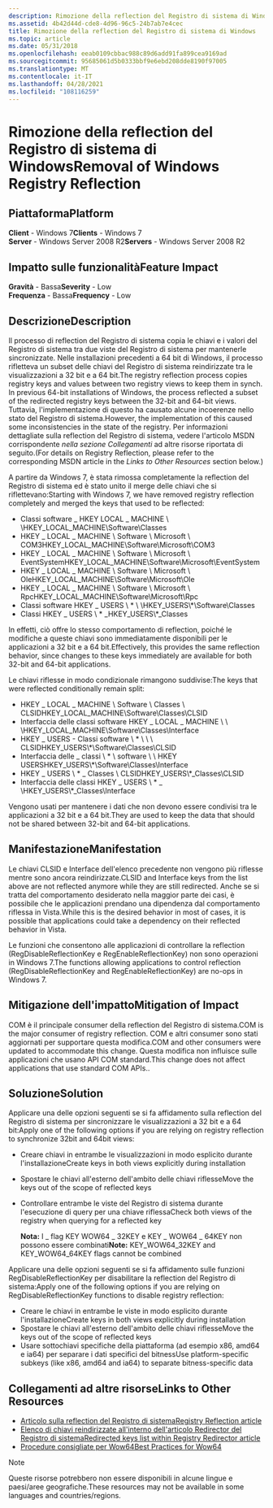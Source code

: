 ```yaml
---
description: Rimozione della reflection del Registro di sistema di Windows
ms.assetid: 4b42d44d-cde8-4d96-96c5-24b7ab7e4cec
title: Rimozione della reflection del Registro di sistema di Windows
ms.topic: article
ms.date: 05/31/2018
ms.openlocfilehash: eeab0109cbbac988c89d6add91fa899cea9169ad
ms.sourcegitcommit: 95685061d5b0333bbf9e6ebd208dde8190f97005
ms.translationtype: MT
ms.contentlocale: it-IT
ms.lasthandoff: 04/28/2021
ms.locfileid: "108116259"
---
```

# <a name="removal-of-windows-registry-reflection"></a><span data-ttu-id="48c25-103">Rimozione della reflection del Registro di sistema di Windows</span><span class="sxs-lookup"><span data-stu-id="48c25-103">Removal of Windows Registry Reflection</span></span>

## <a name="platform"></a><span data-ttu-id="48c25-104">Piattaforma</span><span class="sxs-lookup"><span data-stu-id="48c25-104">Platform</span></span>

<span data-ttu-id="48c25-105">**Client** - Windows 7</span><span class="sxs-lookup"><span data-stu-id="48c25-105">**Clients** - Windows 7</span></span>  
<span data-ttu-id="48c25-106">**Server** - Windows Server 2008 R2</span><span class="sxs-lookup"><span data-stu-id="48c25-106">**Servers** - Windows Server 2008 R2</span></span>  









## <a name="feature-impact"></a><span data-ttu-id="48c25-107">Impatto sulle funzionalità</span><span class="sxs-lookup"><span data-stu-id="48c25-107">Feature Impact</span></span>

 <span data-ttu-id="48c25-108">**Gravità** - Bassa</span><span class="sxs-lookup"><span data-stu-id="48c25-108">**Severity** - Low</span></span>  
<span data-ttu-id="48c25-109">**Frequenza** - Bassa</span><span class="sxs-lookup"><span data-stu-id="48c25-109">**Frequency** - Low</span></span>  





## <a name="description"></a><span data-ttu-id="48c25-110">Descrizione</span><span class="sxs-lookup"><span data-stu-id="48c25-110">Description</span></span>

<span data-ttu-id="48c25-111">Il processo di reflection del Registro di sistema copia le chiavi e i valori del Registro di sistema tra due viste del Registro di sistema per mantenerle sincronizzate. Nelle installazioni precedenti a 64 bit di Windows, il processo rifletteva un subset delle chiavi del Registro di sistema reindirizzate tra le visualizzazioni a 32 bit e a 64 bit.</span><span class="sxs-lookup"><span data-stu-id="48c25-111">The registry reflection process copies registry keys and values between two registry views to keep them in synch. In previous 64-bit installations of Windows, the process reflected a subset of the redirected registry keys between the 32-bit and 64-bit views.</span></span> <span data-ttu-id="48c25-112">Tuttavia, l'implementazione di questo ha causato alcune incoerenze nello stato del Registro di sistema.</span><span class="sxs-lookup"><span data-stu-id="48c25-112">However, the implementation of this caused some inconsistencies in the state of the registry.</span></span> <span data-ttu-id="48c25-113">Per informazioni dettagliate sulla reflection del Registro di sistema, vedere l'articolo MSDN corrispondente *nella sezione Collegamenti* ad altre risorse riportata di seguito.</span><span class="sxs-lookup"><span data-stu-id="48c25-113">(For details on Registry Reflection, please refer to the corresponding MSDN article in the *Links to Other Resources* section below.)</span></span>

<span data-ttu-id="48c25-114">A partire da Windows 7, è stata rimossa completamente la reflection del Registro di sistema ed è stato unito il merge delle chiavi che si riflettevano:</span><span class="sxs-lookup"><span data-stu-id="48c25-114">Starting with Windows 7, we have removed registry reflection completely and merged the keys that used to be reflected:</span></span>

-   <span data-ttu-id="48c25-115">Classi software \_ HKEY LOCAL \_ MACHINE \\ \\</span><span class="sxs-lookup"><span data-stu-id="48c25-115">HKEY\_LOCAL\_MACHINE\\Software\\Classes</span></span>
-   <span data-ttu-id="48c25-116">HKEY \_ LOCAL \_ MACHINE \\ Software \\ Microsoft \\ COM3</span><span class="sxs-lookup"><span data-stu-id="48c25-116">HKEY\_LOCAL\_MACHINE\\Software\\Microsoft\\COM3</span></span>
-   <span data-ttu-id="48c25-117">HKEY \_ LOCAL \_ MACHINE \\ Software \\ Microsoft \\ EventSystem</span><span class="sxs-lookup"><span data-stu-id="48c25-117">HKEY\_LOCAL\_MACHINE\\Software\\Microsoft\\EventSystem</span></span>
-   <span data-ttu-id="48c25-118">HKEY \_ LOCAL \_ MACHINE \\ Software \\ Microsoft \\ Ole</span><span class="sxs-lookup"><span data-stu-id="48c25-118">HKEY\_LOCAL\_MACHINE\\Software\\Microsoft\\Ole</span></span>
-   <span data-ttu-id="48c25-119">HKEY \_ LOCAL \_ MACHINE \\ Software \\ Microsoft \\ Rpc</span><span class="sxs-lookup"><span data-stu-id="48c25-119">HKEY\_LOCAL\_MACHINE\\Software\\Microsoft\\Rpc</span></span>
-   <span data-ttu-id="48c25-120">Classi software HKEY \_ USERS \\ \* \\ \\</span><span class="sxs-lookup"><span data-stu-id="48c25-120">HKEY\_USERS\\\*\\Software\\Classes</span></span>
-   <span data-ttu-id="48c25-121">Classi HKEY \_ USERS \\ \* \_</span><span class="sxs-lookup"><span data-stu-id="48c25-121">HKEY\_USERS\\\*\_Classes</span></span>

<span data-ttu-id="48c25-122">In effetti, ciò offre lo stesso comportamento di reflection, poiché le modifiche a queste chiavi sono immediatamente disponibili per le applicazioni a 32 bit e a 64 bit.</span><span class="sxs-lookup"><span data-stu-id="48c25-122">Effectively, this provides the same reflection behavior, since changes to these keys immediately are available for both 32-bit and 64-bit applications.</span></span>

<span data-ttu-id="48c25-123">Le chiavi riflesse in modo condizionale rimangono suddivise:</span><span class="sxs-lookup"><span data-stu-id="48c25-123">The keys that were reflected conditionally remain split:</span></span>

-   <span data-ttu-id="48c25-124">HKEY \_ LOCAL \_ MACHINE \\ Software \\ Classes \\ CLSID</span><span class="sxs-lookup"><span data-stu-id="48c25-124">HKEY\_LOCAL\_MACHINE\\Software\\Classes\\CLSID</span></span>
-   <span data-ttu-id="48c25-125">Interfaccia delle classi software HKEY \_ LOCAL \_ MACHINE \\ \\ \\</span><span class="sxs-lookup"><span data-stu-id="48c25-125">HKEY\_LOCAL\_MACHINE\\Software\\Classes\\Interface</span></span>
-   <span data-ttu-id="48c25-126">HKEY \_ USERS - Classi software \\ \* \\ \\ \\ CLSID</span><span class="sxs-lookup"><span data-stu-id="48c25-126">HKEY\_USERS\\\*\\Software\\Classes\\CLSID</span></span>
-   <span data-ttu-id="48c25-127">Interfaccia delle \_ classi \\ \* \\ software \\ \\ HKEY USERS</span><span class="sxs-lookup"><span data-stu-id="48c25-127">HKEY\_USERS\\\*\\Software\\Classes\\Interface</span></span>
-   <span data-ttu-id="48c25-128">HKEY \_ USERS \\ \* \_ Classes \\ CLSID</span><span class="sxs-lookup"><span data-stu-id="48c25-128">HKEY\_USERS\\\*\_Classes\\CLSID</span></span>
-   <span data-ttu-id="48c25-129">Interfaccia delle classi HKEY \_ USERS \\ \* \_ \\</span><span class="sxs-lookup"><span data-stu-id="48c25-129">HKEY\_USERS\\\*\_Classes\\Interface</span></span>

<span data-ttu-id="48c25-130">Vengono usati per mantenere i dati che non devono essere condivisi tra le applicazioni a 32 bit e a 64 bit.</span><span class="sxs-lookup"><span data-stu-id="48c25-130">They are used to keep the data that should not be shared between 32-bit and 64-bit applications.</span></span>

## <a name="manifestation"></a><span data-ttu-id="48c25-131">Manifestazione</span><span class="sxs-lookup"><span data-stu-id="48c25-131">Manifestation</span></span>

<span data-ttu-id="48c25-132">Le chiavi CLSID e Interface dell'elenco precedente non vengono più riflesse mentre sono ancora reindirizzate.</span><span class="sxs-lookup"><span data-stu-id="48c25-132">CLSID and Interface keys from the list above are not reflected anymore while they are still redirected.</span></span> <span data-ttu-id="48c25-133">Anche se si tratta del comportamento desiderato nella maggior parte dei casi, è possibile che le applicazioni prendano una dipendenza dal comportamento riflessa in Vista.</span><span class="sxs-lookup"><span data-stu-id="48c25-133">While this is the desired behavior in most of cases, it is possible that applications could take a dependency on their reflected behavior in Vista.</span></span>

<span data-ttu-id="48c25-134">Le funzioni che consentono alle applicazioni di controllare la reflection (RegDisableReflectionKey e RegEnableReflectionKey) non sono operazioni in Windows 7.</span><span class="sxs-lookup"><span data-stu-id="48c25-134">The functions allowing applications to control reflection (RegDisableReflectionKey and RegEnableReflectionKey) are no-ops in Windows 7.</span></span>

## <a name="mitigation-of-impact"></a><span data-ttu-id="48c25-135">Mitigazione dell'impatto</span><span class="sxs-lookup"><span data-stu-id="48c25-135">Mitigation of Impact</span></span>

<span data-ttu-id="48c25-136">COM è il principale consumer della reflection del Registro di sistema.</span><span class="sxs-lookup"><span data-stu-id="48c25-136">COM is the major consumer of registry reflection.</span></span> <span data-ttu-id="48c25-137">COM e altri consumer sono stati aggiornati per supportare questa modifica.</span><span class="sxs-lookup"><span data-stu-id="48c25-137">COM and other consumers were updated to accommodate this change.</span></span> <span data-ttu-id="48c25-138">Questa modifica non influisce sulle applicazioni che usano API COM standard.</span><span class="sxs-lookup"><span data-stu-id="48c25-138">This change does not affect applications that use standard COM APIs..</span></span>

## <a name="solution"></a><span data-ttu-id="48c25-139">Soluzione</span><span class="sxs-lookup"><span data-stu-id="48c25-139">Solution</span></span>

<span data-ttu-id="48c25-140">Applicare una delle opzioni seguenti se si fa affidamento sulla reflection del Registro di sistema per sincronizzare le visualizzazioni a 32 bit e a 64 bit:</span><span class="sxs-lookup"><span data-stu-id="48c25-140">Apply one of the following options if you are relying on registry reflection to synchronize 32bit and 64bit views:</span></span>

-   <span data-ttu-id="48c25-141">Creare chiavi in entrambe le visualizzazioni in modo esplicito durante l'installazione</span><span class="sxs-lookup"><span data-stu-id="48c25-141">Create keys in both views explicitly during installation</span></span>
-   <span data-ttu-id="48c25-142">Spostare le chiavi all'esterno dell'ambito delle chiavi riflesse</span><span class="sxs-lookup"><span data-stu-id="48c25-142">Move the keys out of the scope of reflected keys</span></span>
-   <span data-ttu-id="48c25-143">Controllare entrambe le viste del Registro di sistema durante l'esecuzione di query per una chiave riflessa</span><span class="sxs-lookup"><span data-stu-id="48c25-143">Check both views of the registry when querying for a reflected key</span></span>

    <span data-ttu-id="48c25-144">**Nota:** I \_ flag KEY WOW64 \_ 32KEY e KEY \_ WOW64 \_ 64KEY non possono essere combinati</span><span class="sxs-lookup"><span data-stu-id="48c25-144">**Note:** KEY\_WOW64\_32KEY and KEY\_WOW64\_64KEY flags cannot be combined</span></span>

<span data-ttu-id="48c25-145">Applicare una delle opzioni seguenti se si fa affidamento sulle funzioni RegDisableReflectionKey per disabilitare la reflection del Registro di sistema:</span><span class="sxs-lookup"><span data-stu-id="48c25-145">Apply one of the following options if you are relying on RegDisableReflectionKey functions to disable registry reflection:</span></span>

-   <span data-ttu-id="48c25-146">Creare le chiavi in entrambe le viste in modo esplicito durante l'installazione</span><span class="sxs-lookup"><span data-stu-id="48c25-146">Create keys in both views explicitly during installation</span></span>
-   <span data-ttu-id="48c25-147">Spostare le chiavi all'esterno dell'ambito delle chiavi riflesse</span><span class="sxs-lookup"><span data-stu-id="48c25-147">Move the keys out of the scope of reflected keys</span></span>
-   <span data-ttu-id="48c25-148">Usare sottochiavi specifiche della piattaforma (ad esempio x86, amd64 e ia64) per separare i dati specifici del bitness</span><span class="sxs-lookup"><span data-stu-id="48c25-148">Use platform-specific subkeys (like x86, amd64 and ia64) to separate bitness-specific data</span></span>

## <a name="links-to-other-resources"></a><span data-ttu-id="48c25-149">Collegamenti ad altre risorse</span><span class="sxs-lookup"><span data-stu-id="48c25-149">Links to Other Resources</span></span>

-   [<span data-ttu-id="48c25-150">Articolo sulla reflection del Registro di sistema</span><span class="sxs-lookup"><span data-stu-id="48c25-150">Registry Reflection article</span></span>](../winprog64/registry-reflection.md)
-   [<span data-ttu-id="48c25-151">Elenco di chiavi reindirizzate all'interno dell'articolo Redirector del Registro di sistema</span><span class="sxs-lookup"><span data-stu-id="48c25-151">Redirected keys list within Registry Redirector article</span></span>](../winprog64/registry-redirector.md)
-   [<span data-ttu-id="48c25-152">Procedure consigliate per Wow64</span><span class="sxs-lookup"><span data-stu-id="48c25-152">Best Practices for Wow64</span></span>](/windows-hardware/drivers/display/microsoft-windows-vista-display-driver-64-bit-issues)

> [!Note]  
> <span data-ttu-id="48c25-153">Queste risorse potrebbero non essere disponibili in alcune lingue e paesi/aree geografiche.</span><span class="sxs-lookup"><span data-stu-id="48c25-153">These resources may not be available in some languages and countries/regions.</span></span>

 

 

 
